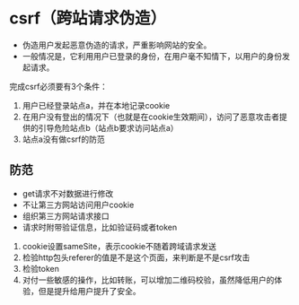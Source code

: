 # csrf（跨站请求伪造）

- 伪造用户发起恶意伪造的请求，严重影响网站的安全。
- 一般情况是，它利用用户已登录的身份，在用户毫不知情下，以用户的身份发起请求。

完成csrf必须要有3个条件：

1. 用户已经登录站点a，并在本地记录cookie
2. 在用户没有登出的情况下（也就是在cookie生效期间），访问了恶意攻击者提供的引导危险站点b（站点b要求访问站点a）
3. 站点a没有做csrf的防范

## 防范

- get请求不对数据进行修改
- 不让第三方网站访问用户cookie
- 组织第三方网站请求接口
- 请求时附带验证信息，比如验证码或者token

1. cookie设置sameSite，表示cookie不随着跨域请求发送
2. 检验http包头referer的值是不是这个页面，来判断是不是csrf攻击
3. 检验token
4. 对付一些敏感的操作，比如转账，可以增加二维码校验，虽然降低用户的体验，但是提升给用户提升了安全。
